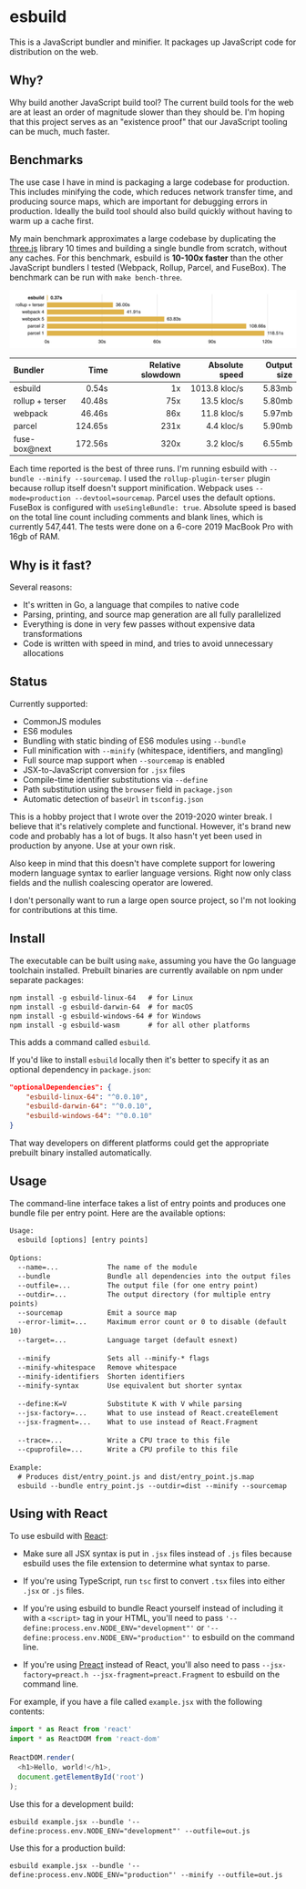 # esbuild

This is a JavaScript bundler and minifier. It packages up JavaScript code for distribution on the web.

## Why?

Why build another JavaScript build tool? The current build tools for the web are at least an order of magnitude slower than they should be. I'm hoping that this project serves as an "existence proof" that our JavaScript tooling can be much, much faster.

## Benchmarks

The use case I have in mind is packaging a large codebase for production. This includes minifying the code, which reduces network transfer time, and producing source maps, which are important for debugging errors in production. Ideally the build tool should also build quickly without having to warm up a cache first.

My main benchmark approximates a large codebase by duplicating the [three.js](https://github.com/mrdoob/three.js) library 10 times and building a single bundle from scratch, without any caches. For this benchmark, esbuild is **10-100x faster** than the other JavaScript bundlers I tested (Webpack, Rollup, Parcel, and FuseBox). The benchmark can be run with `make bench-three`.

![](images/benchmark.png)

| Bundler         |    Time | Relative slowdown | Absolute speed | Output size |
| :-------------- | ------: | ----------------: | -------------: | ----------: |
| esbuild         |   0.54s |                1x |  1013.8 kloc/s |      5.83mb |
| rollup + terser |  40.48s |               75x |    13.5 kloc/s |      5.80mb |
| webpack         |  46.46s |               86x |    11.8 kloc/s |      5.97mb |
| parcel          | 124.65s |              231x |     4.4 kloc/s |      5.90mb |
| fuse-box@next   | 172.56s |              320x |     3.2 kloc/s |      6.55mb |

Each time reported is the best of three runs. I'm running esbuild with `--bundle --minify --sourcemap`. I used the `rollup-plugin-terser` plugin because rollup itself doesn't support minification. Webpack uses `--mode=production --devtool=sourcemap`. Parcel uses the default options. FuseBox is configured with `useSingleBundle: true`. Absolute speed is based on the total line count including comments and blank lines, which is currently 547,441. The tests were done on a 6-core 2019 MacBook Pro with 16gb of RAM.

## Why is it fast?

Several reasons:

* It's written in Go, a language that compiles to native code
* Parsing, printing, and source map generation are all fully parallelized
* Everything is done in very few passes without expensive data transformations
* Code is written with speed in mind, and tries to avoid unnecessary allocations

## Status

Currently supported:

* CommonJS modules
* ES6 modules
* Bundling with static binding of ES6 modules using `--bundle`
* Full minification with `--minify` (whitespace, identifiers, and mangling)
* Full source map support when `--sourcemap` is enabled
* JSX-to-JavaScript conversion for `.jsx` files
* Compile-time identifier substitutions via `--define`
* Path substitution using the `browser` field in `package.json`
* Automatic detection of `baseUrl` in `tsconfig.json`

This is a hobby project that I wrote over the 2019-2020 winter break. I believe that it's relatively complete and functional. However, it's brand new code and probably has a lot of bugs. It also hasn't yet been used in production by anyone. Use at your own risk.

Also keep in mind that this doesn't have complete support for lowering modern language syntax to earlier language versions. Right now only class fields and the nullish coalescing operator are lowered.

I don't personally want to run a large open source project, so I'm not looking for contributions at this time.

## Install

The executable can be built using `make`, assuming you have the Go language toolchain installed. Prebuilt binaries are currently available on npm under separate packages:

```
npm install -g esbuild-linux-64   # for Linux
npm install -g esbuild-darwin-64  # for macOS
npm install -g esbuild-windows-64 # for Windows
npm install -g esbuild-wasm       # for all other platforms
```

This adds a command called `esbuild`.

If you'd like to install `esbuild` locally then it's better to specify it as an optional dependency in `package.json`: 
```json
"optionalDependencies": {
    "esbuild-linux-64": "^0.0.10",
    "esbuild-darwin-64": "^0.0.10",
    "esbuild-windows-64": "^0.0.10"
}
```

That way developers on different platforms could get the appropriate prebuilt binary installed automatically.


## Usage

The command-line interface takes a list of entry points and produces one bundle file per entry point. Here are the available options:

```
Usage:
  esbuild [options] [entry points]

Options:
  --name=...            The name of the module
  --bundle              Bundle all dependencies into the output files
  --outfile=...         The output file (for one entry point)
  --outdir=...          The output directory (for multiple entry points)
  --sourcemap           Emit a source map
  --error-limit=...     Maximum error count or 0 to disable (default 10)
  --target=...          Language target (default esnext)

  --minify              Sets all --minify-* flags
  --minify-whitespace   Remove whitespace
  --minify-identifiers  Shorten identifiers
  --minify-syntax       Use equivalent but shorter syntax

  --define:K=V          Substitute K with V while parsing
  --jsx-factory=...     What to use instead of React.createElement
  --jsx-fragment=...    What to use instead of React.Fragment

  --trace=...           Write a CPU trace to this file
  --cpuprofile=...      Write a CPU profile to this file

Example:
  # Produces dist/entry_point.js and dist/entry_point.js.map
  esbuild --bundle entry_point.js --outdir=dist --minify --sourcemap
```

## Using with React

To use esbuild with [React](https://reactjs.org/):

* Make sure all JSX syntax is put in `.jsx` files instead of `.js` files because esbuild uses the file extension to determine what syntax to parse.

* If you're using TypeScript, run `tsc` first to convert `.tsx` files into either `.jsx` or `.js` files.

* If you're using esbuild to bundle React yourself instead of including it with a `<script>` tag in your HTML, you'll need to pass `'--define:process.env.NODE_ENV="development"'` or `'--define:process.env.NODE_ENV="production"'` to esbuild on the command line.

* If you're using [Preact](https://preactjs.com/) instead of React, you'll also need to pass `--jsx-factory=preact.h --jsx-fragment=preact.Fragment` to esbuild on the command line.

For example, if you have a file called `example.jsx` with the following contents:

```js
import * as React from 'react'
import * as ReactDOM from 'react-dom'

ReactDOM.render(
  <h1>Hello, world!</h1>,
  document.getElementById('root')
);
```

Use this for a development build:

```
esbuild example.jsx --bundle '--define:process.env.NODE_ENV="development"' --outfile=out.js
```

Use this for a production build:

```
esbuild example.jsx --bundle '--define:process.env.NODE_ENV="production"' --minify --outfile=out.js
```
